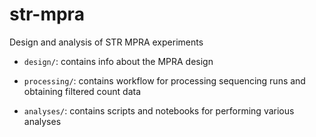 # str-mpra

Design and analysis of STR MPRA experiments

* `design/`: contains info about the MPRA design

* `processing/`: contains workflow for processing sequencing runs and obtaining filtered count data

* `analyses/`: contains scripts and notebooks for performing various analyses


